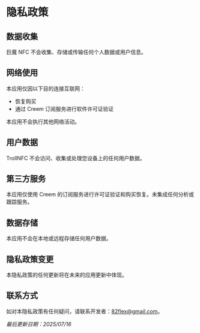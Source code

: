 # 隐私政策

## 数据收集

巨魔 NFC 不会收集、存储或传输任何个人数据或用户信息。

## 网络使用

本应用仅因以下目的连接互联网：

- 恢复购买
- 通过 Creem 订阅服务进行软件许可证验证

本应用不会执行其他网络活动。

## 用户数据

TrollNFC 不会访问、收集或处理您设备上的任何用户数据。

## 第三方服务

本应用仅使用 Creem 的订阅服务进行许可证验证和购买恢复。未集成任何分析或跟踪服务。

## 数据存储

本应用不会在本地或远程存储任何用户数据。

## 隐私政策变更

本隐私政策的任何更新将在未来的应用更新中体现。

## 联系方式

如对本隐私政策有任何疑问，请联系开发者：<82flex@gmail.com>。

*最后更新日期：2025/07/16*
